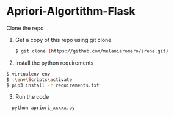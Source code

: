 # Apriori-Algortithm-Flask
Clone the repo

1. Get a copy of this repo using git clone
   ```sh
   $ git clone (https://github.com/melaniaromero/srene.git) 
   ```
2. Install the python requirements
  ``` sh
$ virtualenv env
$ .\env\Scripts\activate
$ pip3 install -r requirements.txt 
  ```
3. Run the code
  ```sh
    python apriori_xxxxx.py
  ```
